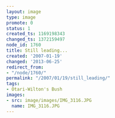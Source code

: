 ```yaml
---
layout: image
type: image
promote: 0
status: 1
created_ts: 1169198343
changed_ts: 1372159497
node_id: 1760
title: Still leading...
created: '2007-01-19'
changed: '2013-06-25'
redirect_from:
- "/node/1760/"
permalink: "/2007/01/19/still_leading/"
tags:
- Otari-Wilton's Bush
images:
- src: image/images/IMG_3116.JPG
  name: IMG_3116.JPG
---
```


